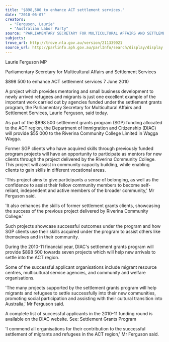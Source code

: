 ```yaml
---
title: "$898,500 to enhance ACT settlement services."
date: "2010-06-07"
creators:
  - "Ferguson, Laurie"
  - "Australian Labor Party"
source: "PARLIAMENTARY SECRETARY FOR MULTICULTURAL AFFAIRS AND SETTLEMENT SERVICES"
subjects:
trove_url: http://trove.nla.gov.au/version/211339921
source_url: http://parlinfo.aph.gov.au/parlInfo/search/display/display.w3p;query=Id%3A%22media/pressrel/WAYW6%22
---
```


 Laurie Ferguson MP 

 Parliamentary Secretary for Multicultural Affairs and Settlement  Services   

 $898 500 to enhance ACT settlement services  7 June 2010 

 A project which provides mentoring and small business development to newly  arrived refugees and migrants is just one excellent example of the important work  carried out by agencies funded under the settlement grants program, the  Parliamentary Secretary for Multicultural Affairs and Settlement Services, Laurie  Ferguson, said today. 

 As part of the $898 500 settlement grants program (SGP) funding allocated to the  ACT region, the Department of Immigration and Citizenship (DIAC) will provide $55  000 to the Riverina Community College Limited in Wagga Wagga. 

 Former SGP clients who have acquired skills through previously funded program  projects will have an opportunity to participate as mentors for new clients through the  project delivered by the Riverina Community College.  This project will assist in  community capacity building, while enabling clients to gain skills in different  vocational areas. 

 'This project aims to give participants a sense of belonging, as well as the confidence  to assist their fellow community members to become self-reliant, independent and  active members of the broader community,' Mr Ferguson said. 

 'It also enhances the skills of former settlement grants clients, showcasing the  success of the previous project delivered by Riverina Community College.'  

 Such projects showcase successful outcomes under the program and how SGP  clients use their skills acquired under the program to assist others like themselves  and in their community. 

 During the 2010-11 financial year, DIAC's settlement grants program will provide  $898 500 towards seven projects which will help new arrivals to settle into the ACT  region. 

 Some of the successful applicant organisations include migrant resource centres,  multicultural service agencies, and community and welfare organisations.   

 'The many projects supported by the settlement grants program will help migrants  and refugees to settle successfully into their new communities, promoting social  participation and assisting with their cultural transition into Australia,' Mr Ferguson  said. 

 A complete list of successful applicants in the 2010-11 funding round is available on  the DIAC website.  See: Settlement Grants Program 

 'I commend all organisations for their contribution to the successful settlement of  migrants and refugees in the ACT region,' Mr Ferguson said.  

